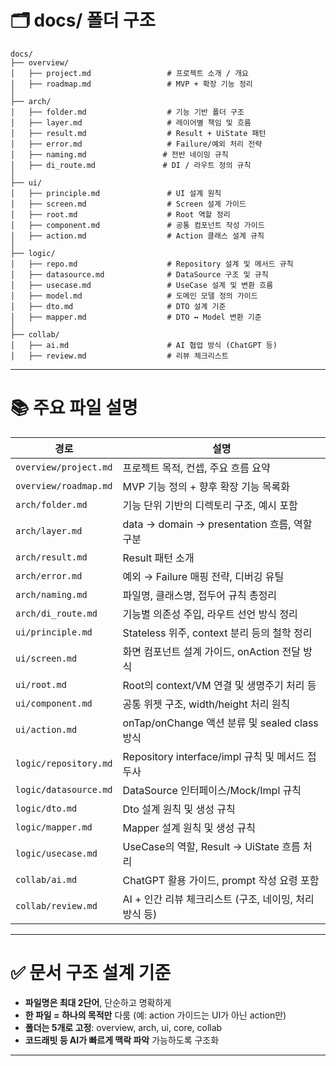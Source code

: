 # 🗂️️ docs/ 폴더 구조

```
docs/
├── overview/
│   ├── project.md                 # 프로젝트 소개 / 개요
│   ├── roadmap.md                 # MVP + 확장 기능 정리
│
├── arch/
│   ├── folder.md                  # 기능 기반 폴더 구조
│   ├── layer.md                   # 레이어별 책임 및 흐름
│   ├── result.md                  # Result + UiState 패턴
│   ├── error.md                   # Failure/예외 처리 전략
│   ├── naming.md                 # 전반 네이밍 규칙
│   ├── di_route.md               # DI / 라우트 정의 규칙
│
├── ui/
│   ├── principle.md               # UI 설계 원칙
│   ├── screen.md                  # Screen 설계 가이드
│   ├── root.md                    # Root 역할 정리
│   ├── component.md               # 공통 컴포넌트 작성 가이드
│   ├── action.md                  # Action 클래스 설계 규칙
│
├── logic/
│   ├── repo.md                    # Repository 설계 및 메서드 규칙
│   ├── datasource.md              # DataSource 구조 및 규칙
│   ├── usecase.md                 # UseCase 설계 및 변환 흐름
│   ├── model.md                   # 도메인 모델 정의 가이드
│   ├── dto.md                     # DTO 설계 기준
│   ├── mapper.md                  # DTO ↔ Model 변환 기준
│
├── collab/
│   ├── ai.md                      # AI 협업 방식 (ChatGPT 등)
│   ├── review.md                  # 리뷰 체크리스트

```

---

# 📚 주요 파일 설명

| 경로                    | 설명                                     |
|-----------------------|----------------------------------------|
| `overview/project.md` | 프로젝트 목적, 컨셉, 주요 흐름 요약                  |
| `overview/roadmap.md` | MVP 기능 정의 + 향후 확장 기능 목록화               |
| `arch/folder.md`      | 기능 단위 기반의 디렉토리 구조, 예시 포함               |
| `arch/layer.md`       | data → domain → presentation 흐름, 역할 구분 |
| `arch/result.md`      | Result 패턴 소개                           |
| `arch/error.md`       | 예외 → Failure 매핑 전략, 디버깅 유틸             |
| `arch/naming.md`      | 파일명, 클래스명, 접두어 규칙 총정리                  |
| `arch/di_route.md`    | 기능별 의존성 주입, 라우트 선언 방식 정리               |
| `ui/principle.md`     | Stateless 위주, context 분리 등의 철학 정리      |
| `ui/screen.md`        | 화면 컴포넌트 설계 가이드, onAction 전달 방식         |
| `ui/root.md`          | Root의 context/VM 연결 및 생명주기 처리 등        |
| `ui/component.md`     | 공통 위젯 구조, width/height 처리 원칙           |
| `ui/action.md`        | onTap/onChange 액션 분류 및 sealed class 방식 |
| `logic/repository.md` | Repository interface/impl 규칙 및 메서드 접두사 |
| `logic/datasource.md` | DataSource 인터페이스/Mock/Impl 규칙          |
| `logic/dto.md`        | Dto 설계 원칙 및 생성 규칙                      |
| `logic/mapper.md`     | Mapper 설계 원칙 및 생성 규칙                   |
| `logic/usecase.md`    | UseCase의 역할, Result → UiState 흐름 처리    |
| `collab/ai.md`        | ChatGPT 활용 가이드, prompt 작성 요령 포함        |
| `collab/review.md`    | AI + 인간 리뷰 체크리스트 (구조, 네이밍, 처리 방식 등)    |

---

# ✅ 문서 구조 설계 기준

- **파일명은 최대 2단어**, 단순하고 명확하게
- **한 파일 = 하나의 목적만** 다룸 (예: action 가이드는 UI가 아닌 action만)
- **폴더는 5개로 고정**: overview, arch, ui, core, collab
- **코드래빗 등 AI가 빠르게 맥락 파악** 가능하도록 구조화

---